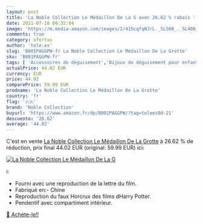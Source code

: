 ```yaml
---
layout: post
title: 'La Noble Collection Le Médaillon De La G avec 26.62 % rabais '
date: 2021-07-18 08:32:04
image: 'https://m.media-amazon.com/images/I/41ScqfqNJrL._SL500_._SL400_.jpg'
comments: true
category: ofertas
author: 'tole.es'
slug: 'B001PAGGPW-fr La Noble Collection Le Médaillon De La Grotte'
sku: 'B001PAGGPW-fr'
tags: [ 'Accessoires de déguisement','Bijoux de déguisement pour enfants','Colliers pour enfants','Jeux dimitation, déguisements et accessoires','Jeux et Jouets','Jeux et jouets','noble collection', ]
actualPrice: 44.02 EUR
currency: EUR
price: 44.02
comparePrice: 59.99 EUR
prodname: 'La Noble Collection Le Médaillon De La Grotte'
country: 'fr'
flag: '🇫🇷'
brand: 'Noble Collection'
buyurl: 'https://www.amazon.fr/dp/B001PAGGPW/?tag=tolees0d-21'
descuento: '26.62'
average: '44.02'
---
```


C'est en vente [La Noble Collection Le Médaillon De La Grotte](https://www.amazon.fr/dp/B001PAGGPW/?tag=tolees0d-21)  à  26.62 % de réduction, prix final  44.02 EUR (original: 59.99 EUR) ici:

[![La Noble Collection Le Médaillon De La G](https://m.media-amazon.com/images/I/41ScqfqNJrL._SL500_._SL400_.jpg)](https://www.amazon.fr/dp/B001PAGGPW/?tag=tolees0d-21)

ℹ️:

- Fourni avec une reproduction de la lettre du film.
- Fabriqué en:- Chine
- Reproduction du faux Horcrux des films dHarry Potter.
- Pendentif avec compartiment intérieur.

[🛒 Achète-le!!](https://www.amazon.fr/dp/B001PAGGPW/?tag=tolees0d-21)

